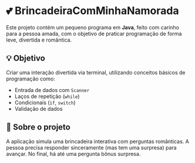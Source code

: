 # 💕 BrincadeiraComMinhaNamorada

Este projeto contém um pequeno programa em **Java**, feito com carinho para a pessoa amada, com o objetivo de praticar programação de forma leve, divertida e romântica.

## 💡 Objetivo

Criar uma interação divertida via terminal, utilizando conceitos básicos de programação como:

- Entrada de dados com `Scanner`
- Laços de repetição (`while`)
- Condicionais (`if`, `switch`)
- Validação de dados

## 📌 Sobre o projeto

A aplicação simula uma brincadeira interativa com perguntas românticas.
A pessoa precisa responder sinceramente (mas tem uma surpresa) para avançar. No final, há até uma pergunta bônus surpresa.
